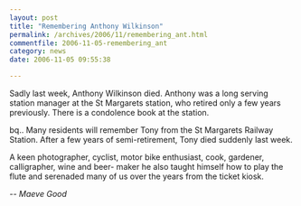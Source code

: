 ```yaml
---
layout: post
title: "Remembering Anthony Wilkinson"
permalink: /archives/2006/11/remembering_ant.html
commentfile: 2006-11-05-remembering_ant
category: news
date: 2006-11-05 09:55:38

---
```


Sadly last week, Anthony Wilkinson died. Anthony was a long serving station manager at the St Margarets station, who retired only a few years previously. There is a condolence book at the station.

bq.. Many residents will remember Tony from the St Margarets Railway Station. After a few years of semi-retirement, Tony died suddenly last week.

A keen photographer, cyclist, motor bike enthusiast, cook, gardener, calligrapher, wine and beer- maker he also taught himself how to play the flute and serenaded many of us over the years from the ticket kiosk.

<em>-- Maeve Good</em>
